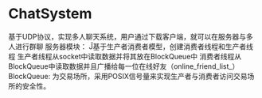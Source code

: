 # ChatSystem
基于UDP协议，实现多人聊天系统，用户通过下载客户端，就可以在服务器与多人进行群聊
服务器模块：
    Ĵ基于生产者消费者模型，创建消费者线程和生产者线程
    生产者线程从socket中读取数据并将其放在BlockQueue中
    消费者线程从BlockQueue中读取数据并且广播给每一位在线好友（online_friend_list_）
  BlockQueue:
    为交易场所，采用POSIX信号量来实现生产者与消费者访问交易场所的安全性。
   
